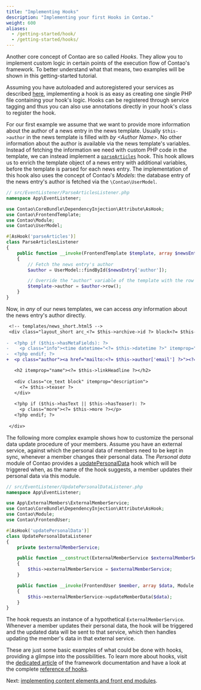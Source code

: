 ```yaml
---
title: "Implementing Hooks"
description: "Implementing your first Hooks in Contao."
weight: 600
aliases:
  - /getting-started/hook/
  - /getting-started/hooks/
---
```



Another core concept of Contao are so called _Hooks_. They allow you to implement
custom logic in certain points of the execution flow of Contao's framework. To better
understand what that means, two examples will be shown in this getting-started tutorial.

Assuming you have autoloaded and autoregistered your services as described [here][1],
implementing a hook is as easy as creating one single PHP file containing your hook's
logic. Hooks can be registered through service tagging and thus you can also use
annotations directly in your hook's class to register the hook.

For our first example we assume that we want to provide more information about the 
author of a news entry in the news template. Usually `$this->author` in the news
template is filled with _by &lt;Author Name&gt;_. No other information about
the author is available via the news template's variables. Instead of fetching the
information we need with custom PHP code in the template, we can instead implement
a [`parseArticles`][2] hook. This hook allows us to enrich the template object of
a news entry with additional variables, before the template is parsed for each news
entry. The implementation of this hook also uses the concept of Contao's _Models_: 
the database entry of the news entry's author is fetched via the `\Contao\UserModel`.

```php
// src/EventListener/ParseArticlesListener.php
namespace App\EventListener;

use Contao\CoreBundle\DependencyInjection\Attribute\AsHook;
use Contao\FrontendTemplate;
use Contao\Module;
use Contao\UserModel;

#[AsHook('parseArticles')]
class ParseArticlesListener
{
    public function __invoke(FrontendTemplate $template, array $newsEntry, Module $module): void
    {
        // Fetch the news entry's author
        $author = UserModel::findById($newsEntry['author']);

        // Override the "author" variable of the template with the row information of the author
        $template->author = $author->row();
    }
}
```

Now, in _any_ of our news templates, we can access _any_ information about the news
entry's author directly.

```diff
 <!-- templates/news_short.html5 -->
 <div class="layout_short arc_<?= $this->archive->id ?> block<?= $this->class ?>" itemscope itemtype="http://schema.org/Article">
 
-  <?php if ($this->hasMetaFields): ?>
-    <p class="info"><time datetime="<?= $this->datetime ?>" itemprop="datePublished"><?= $this->date ?></time> <?= $this->author ?> <?= $this->commentCount ?></p>
-  <?php endif; ?>
+  <p class="author"><a href="mailto:<?= $this->author['email'] ?>"><?= $this->author['name'] ?></a></p>

   <h2 itemprop="name"><?= $this->linkHeadline ?></h2>
 
   <div class="ce_text block" itemprop="description">
     <?= $this->teaser ?>
   </div>
 
   <?php if ($this->hasText || $this->hasTeaser): ?>
     <p class="more"><?= $this->more ?></p>
   <?php endif; ?>
 
 </div>
```

The following more complex example shows how to customize the personal data update procedure
of your members. Assume you have an external service, against which the personal data 
of members need to be kept in sync, whenever a member changes their personal data. 
The _Personal data_ module of Contao provides a [updatePersonalData][updatePersonaldataHook] hook which
will be triggered when, as the name of the hook suggests, a member updates their personal
data via this module.

```php
// src/EventListener/UpdatePersonalDataListener.php
namespace App\EventListener;

use App\ExternalMembers\ExternalMemberService;
use Contao\CoreBundle\DependencyInjection\Attribute\AsHook;
use Contao\Module;
use Contao\FrontendUser;

#[AsHook('updatePersonalData')]
class UpdatePersonalDataListener
{
    private $externalMemberService;

    public function __construct(ExternalMemberService $externalMemberService)
    {
        $this->externalMemberService = $externalMemberService;
    }

    public function __invoke(FrontendUser $member, array $data, Module $module): void
    {
        $this->externalMemberService->updateMemberData($data);
    }
}
```

The hook requests an instance of a hypothetical `ExternalMemberService`. Whenever
a member updates their personal data, the hook will be triggered and the updated
data will be sent to that service, which then handles updating the member's data
in that external service.

These are just some basic examples of what could be done with hooks, providing a
glimpse into the possibilities. To learn more about hooks, visit the [dedicated article][3]
of the framework documentation and have a look at the complete [reference of hooks][4].

Next: [implementing content elements and front end modules][createContentElementsModules].


[1]: /getting-started/starting-development/#autoloading-services-and-actions
[2]: /reference/hooks/parsearticles/
[3]: /framework/hooks/
[4]: /reference/hooks/
[updatePersonaldataHook]: /reference/hooks/updatepersonaldata/
[createContentElementsModules]: /getting-started/content-elements-modules/
